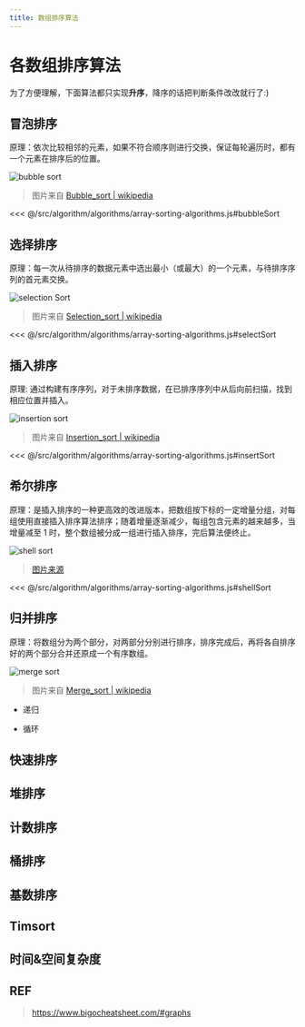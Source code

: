 ```yaml
---
title: 数组排序算法
---
```


# 各数组排序算法

为了方便理解，下面算法都只实现**升序**，降序的话把判断条件改改就行了:)

## 冒泡排序

原理：依次比较相邻的元素，如果不符合顺序则进行交换，保证每轮遍历时，都有一个元素在排序后的位置。

![bubble sort](https://upload.wikimedia.org/wikipedia/commons/c/c8/Bubble-sort-example-300px.gif)

> 图片来自 [Bubble_sort | wikipedia](https://en.wikipedia.org/wiki/Bubble_sort)

<<< @/src/algorithm/algorithms/array-sorting-algorithms.js#bubbleSort

## 选择排序

原理：每一次从待排序的数据元素中选出最小（或最大）的一个元素，与待排序序列的首元素交换。

![selection Sort](https://upload.wikimedia.org/wikipedia/commons/9/94/Selection-Sort-Animation.gif)

> 图片来自 [Selection_sort | wikipedia](https://en.wikipedia.org/wiki/Selection_sort)

<<< @/src/algorithm/algorithms/array-sorting-algorithms.js#selectSort

## 插入排序

原理: 通过构建有序序列，对于未排序数据，在已排序序列中从后向前扫描，找到相应位置并插入。

![insertion sort](https://upload.wikimedia.org/wikipedia/commons/0/0f/Insertion-sort-example-300px.gif)

> 图片来自 [Insertion_sort | wikipedia](https://en.wikipedia.org/wiki/Insertion_sort)

<<< @/src/algorithm/algorithms/array-sorting-algorithms.js#insertSort

## 希尔排序

原理：是插入排序的一种更高效的改进版本，把数组按下标的一定增量分组，对每组使用直接插入排序算法排序；随着增量逐渐减少，每组包含元素的越来越多，当增量减至 1 时，整个数组被分成一组进行插入排序，完后算法便终止。

![shell sort](https://i.postimg.cc/tTrCytLZ/shell-Sort.gif)

> [图片来源](https://www.cs.usfca.edu/~galles/visualization/ComparisonSort.html)

<<< @/src/algorithm/algorithms/array-sorting-algorithms.js#shellSort

## 归并排序

原理：将数组分为两个部分，对两部分分别进行排序，排序完成后，再将各自排序好的两个部分合并还原成一个有序数组。

![merge sort](https://upload.wikimedia.org/wikipedia/commons/c/cc/Merge-sort-example-300px.gif)

> 图片来自 [Merge_sort | wikipedia](https://en.wikipedia.org/wiki/Merge_sort)

- 递归

- 循环

## 快速排序

## 堆排序

## 计数排序

## 桶排序

## 基数排序

## Timsort

## 时间&空间复杂度

## REF

> https://www.bigocheatsheet.com/#graphs
